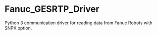 # Fanuc_GESRTP_Driver
Python 3 communication driver for reading data from Fanuc Robots with SNPX option.
